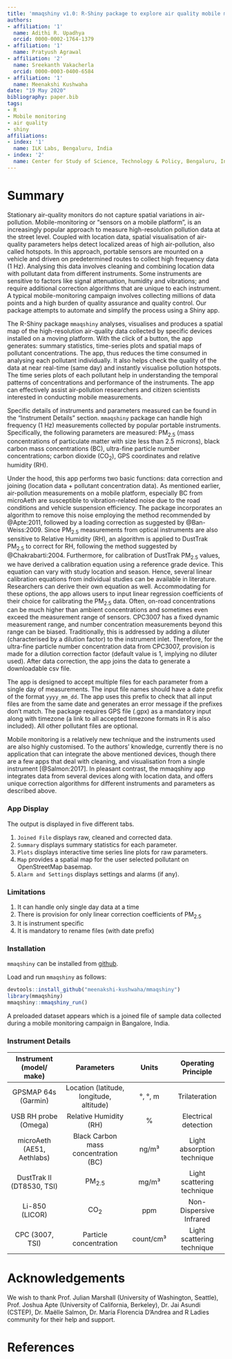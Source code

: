 ```yaml
---
title: 'mmaqshiny v1.0: R-Shiny package to explore air quality mobile monitoring data'
authors:
- affiliation: '1'
  name: Adithi R. Upadhya
  orcid: 0000-0002-1764-1379
- affiliation: '1'
  name: Pratyush Agrawal
- affiliation: '2'
  name: Sreekanth Vakacherla
  orcid: 0000-0003-0400-6584
- affiliation: '1'
  name: Meenakshi Kushwaha
date: "19 May 2020"
bibliography: paper.bib
tags:
- R
- Mobile monitoring
- air quality
- shiny
affiliations:
- index: '1'
  name: ILK Labs, Bengaluru, India
- index: '2'
  name: Center for Study of Science, Technology & Policy, Bengaluru, India
---
```


# Summary

Stationary air-quality monitors do not capture spatial variations in air-pollution. Mobile-monitoring or “sensors on a mobile platform”, is an increasingly popular approach to measure high-resolution pollution data at the street level. Coupled with location data, spatial visualisation of air-quality parameters helps detect localized areas of high air-pollution, also called hotspots. In this approach, portable sensors are mounted on a vehicle and driven on predetermined routes to collect high frequency data (1 Hz). Analysing this data involves cleaning and combining location data with pollutant data from different instruments. Some instruments are sensitive to factors like signal attenuation, humidity and vibrations; and require additional correction algorithms that are unique to each instrument. A typical mobile-monitoring campaign involves collecting millions of data points and a high burden of quality assurance and quality control. Our package attempts to automate and simplify the process using a Shiny app.

The R-Shiny package `mmaqshiny` analyses, visualises and produces a spatial map of the high-resolution air-quality data collected by specific devices installed on a moving platform. With the click of a button, the app generates: summary statistics, time-series plots and spatial maps of pollutant concentrations. The app, thus reduces the time consumed in analysing each pollutant individually. It also helps check the quality of the data at near real-time (same day) and instantly visualise pollution hotspots. The time series plots of each pollutant help in understanding the temporal patterns of concentrations and performance of the instruments. The app can effectively assist air-pollution researchers and citizen scientists interested in conducting mobile measurements.


Specific details of instruments and parameters measured can be found in the “Instrument Details” section. `mmaqshiny` package can handle high frequency (1 Hz) measurements collected by popular portable instruments. Specifically, the following parameters are measured: PM<sub>2.5</sub> (mass concentrations of particulate matter with size less than 2.5 microns), black carbon mass concentrations (BC), ultra-fine particle number concentrations; carbon dioxide (CO<sub>2</sub>), GPS coordinates and relative humidity (RH).

Under the hood, this app performs two basic functions: data correction and joining (location data + pollutant concentration data). As mentioned earlier, air-pollution measurements on a mobile platform, especially BC from microAeth are susceptible to vibration-related noise due to the road conditions and vehicle suspension efficiency. The package incorporates an algorithm to remove this noise employing the method recommended by @Apte:2011, followed by a loading correction as suggested by @Ban-Weiss:2009. Since  PM<sub>2.5</sub> measurements from optical instruments are also sensitive to Relative Humidity (RH), an algorithm is applied to DustTrak PM<sub>2.5</sub> to correct for RH, following the method suggested by  @Chakrabarti:2004. Furthermore, for calibration of DustTrak PM<sub>2.5</sub> values, we have derived a calibration equation using a reference grade device. This  equation can vary with study location and season. Hence, several linear calibration equations from individual studies can be available in literature. Researchers can derive their own equation as well. Accommodating for these options, the app allows users to input linear regression coefficients of their choice for calibrating the  PM<sub>2.5</sub> data. Often, on-road concentrations can be much higher than ambient concentrations and sometimes even exceed the measurement range of sensors. CPC3007 has a fixed dynamic measurement range, and number concentration measurements beyond this range can be biased. Traditionally, this is addressed by adding a diluter (characterised by a dilution factor) to the instrument inlet. Therefore, for the ultra-fine particle number concentration data from CPC3007, provision is made for a dilution correction factor (default value is 1, implying no diluter used). After data correction, the app joins the data to generate a downloadable csv file. 

The app is designed to accept multiple files for each parameter from a single day of measurements. The input file names should have a date prefix of the format `yyyy_mm_dd`. The app uses this prefix to check that all input files are from the same date and generates an error message if the prefixes don’t match. The package requires GPS file (.gpx) as a mandatory input along with timezone (a link to all accepted timezone formats in R is also included). All other pollutant files are optional.

Mobile monitoring is a relatively new technique and the instruments used are also highly customised. To the authors’ knowledge, currently there is no application that can integrate the above mentioned devices, though there are a few apps that deal with cleaning, and visualisation from a single instrument [@Salmon:2017]. In pleasant contrast, the mmaqshiny app  integrates data from several devices along with location data, and offers unique correction algorithms for different instruments and parameters as described above.



### App Display

The output is displayed in five different tabs.

1) `Joined File` displays raw, cleaned and corrected data.
2) `Summary` displays summary statistics for each parameter.
3) `Plots` displays interactive  time series line plots for raw parameters.
4) `Map` provides a spatial map for the user selected pollutant on OpenStreetMap basemap.
5) `Alarm and Settings` displays settings and alarms (if any).


### Limitations

1) It can handle only single day data at a time
2) There is provision for only linear correction coefficients of PM<sub>2.5</sub> 
3) It is instrument specific
4) It is mandatory to rename files (with date prefix)


### Installation

`mmaqshiny` can be installed from [github](https://github.com/).

Load and run `mmaqshiny` as follows:

``` r
devtools::install_github("meenakshi-kushwaha/mmaqshiny")
library(mmaqshiny)
mmaqshiny::mmaqshiny_run()
```
A preloaded dataset appears which is a joined file of sample data collected during a mobile monitoring campaign in Bangalore, India.


### Instrument Details


| Instrument (model/ make) | Parameters | Units| Operating Principle | 
| :-----:|:-----:|:-----:|:-----:|
| GPSMAP 64s (Garmin) | Location (latitude, longitude, altitude) | °, °, m | Trilateration|
| USB RH probe (Omega) | Relative Humidity (RH) | % | Electrical detection | 
| microAeth (AE51, Aethlabs)  | Black Carbon mass concentration (BC) | ng/m³ | Light absorption technique |
| DustTrak II (DT8530, TSI) | PM<sub>2.5</sub> | mg/m³ |  Light scattering technique | 
| Li-850 (LICOR) | CO<sub>2</sub> | ppm | Non-Dispersive Infrared |
| CPC (3007, TSI) | Particle concentration | count/cm³ | Light scattering technique |



# Acknowledgements

We wish to thank Prof. Julian Marshall (University of Washington, Seattle), Prof. Joshua Apte (University of California, Berkeley), Dr. Jai Asundi (CSTEP), Dr. Maëlle Salmon, Dr. María Florencia D’Andrea and R Ladies community for their help and support.

# References

